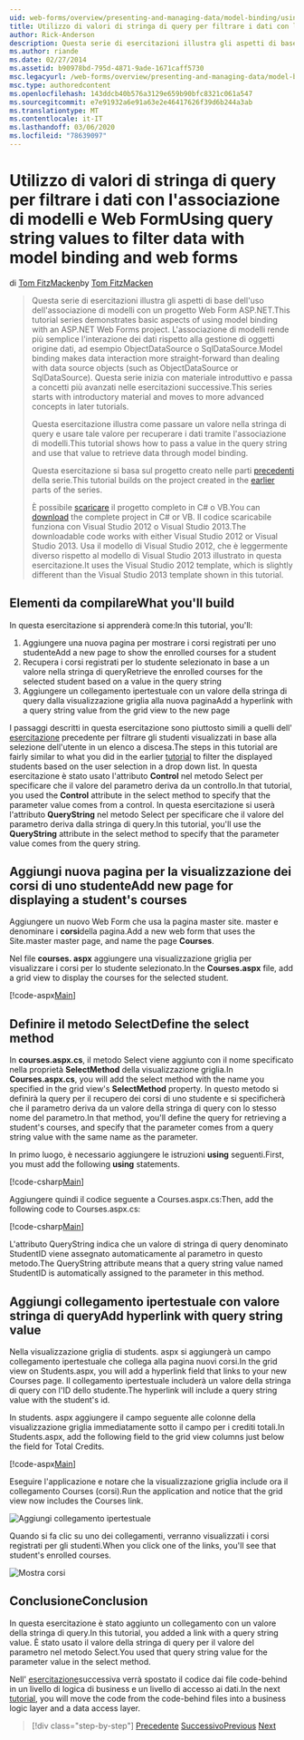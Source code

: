 ```yaml
---
uid: web-forms/overview/presenting-and-managing-data/model-binding/using-query-string-values-to-retrieve-data
title: Utilizzo di valori di stringa di query per filtrare i dati con l'associazione di modelli e Web Form | Microsoft Docs
author: Rick-Anderson
description: Questa serie di esercitazioni illustra gli aspetti di base dell'uso dell'associazione di modelli con un progetto Web Form ASP.NET. L'associazione di modelli rende più semplice l'interazione dei dati-...
ms.author: riande
ms.date: 02/27/2014
ms.assetid: b90978bd-795d-4871-9ade-1671caff5730
msc.legacyurl: /web-forms/overview/presenting-and-managing-data/model-binding/using-query-string-values-to-retrieve-data
msc.type: authoredcontent
ms.openlocfilehash: 143ddcb40b576a3129e659b90bfc8321c061a547
ms.sourcegitcommit: e7e91932a6e91a63e2e46417626f39d6b244a3ab
ms.translationtype: MT
ms.contentlocale: it-IT
ms.lasthandoff: 03/06/2020
ms.locfileid: "78639097"
---
```

# <a name="using-query-string-values-to-filter-data-with-model-binding-and-web-forms"></a><span data-ttu-id="c4ebd-104">Utilizzo di valori di stringa di query per filtrare i dati con l'associazione di modelli e Web Form</span><span class="sxs-lookup"><span data-stu-id="c4ebd-104">Using query string values to filter data with model binding and web forms</span></span>

<span data-ttu-id="c4ebd-105">di [Tom FitzMacken](https://github.com/tfitzmac)</span><span class="sxs-lookup"><span data-stu-id="c4ebd-105">by [Tom FitzMacken](https://github.com/tfitzmac)</span></span>

> <span data-ttu-id="c4ebd-106">Questa serie di esercitazioni illustra gli aspetti di base dell'uso dell'associazione di modelli con un progetto Web Form ASP.NET.</span><span class="sxs-lookup"><span data-stu-id="c4ebd-106">This tutorial series demonstrates basic aspects of using model binding with an ASP.NET Web Forms project.</span></span> <span data-ttu-id="c4ebd-107">L'associazione di modelli rende più semplice l'interazione dei dati rispetto alla gestione di oggetti origine dati, ad esempio ObjectDataSource o SqlDataSource.</span><span class="sxs-lookup"><span data-stu-id="c4ebd-107">Model binding makes data interaction more straight-forward than dealing with data source objects (such as ObjectDataSource or SqlDataSource).</span></span> <span data-ttu-id="c4ebd-108">Questa serie inizia con materiale introduttivo e passa a concetti più avanzati nelle esercitazioni successive.</span><span class="sxs-lookup"><span data-stu-id="c4ebd-108">This series starts with introductory material and moves to more advanced concepts in later tutorials.</span></span>
> 
> <span data-ttu-id="c4ebd-109">Questa esercitazione illustra come passare un valore nella stringa di query e usare tale valore per recuperare i dati tramite l'associazione di modelli.</span><span class="sxs-lookup"><span data-stu-id="c4ebd-109">This tutorial shows how to pass a value in the query string and use that value to retrieve data through model binding.</span></span>
> 
> <span data-ttu-id="c4ebd-110">Questa esercitazione si basa sul progetto creato nelle parti [precedenti](retrieving-data.md) della serie.</span><span class="sxs-lookup"><span data-stu-id="c4ebd-110">This tutorial builds on the project created in the [earlier](retrieving-data.md) parts of the series.</span></span>
> 
> <span data-ttu-id="c4ebd-111">È possibile [scaricare](https://go.microsoft.com/fwlink/?LinkId=286116) il progetto completo in C# o VB.</span><span class="sxs-lookup"><span data-stu-id="c4ebd-111">You can [download](https://go.microsoft.com/fwlink/?LinkId=286116) the complete project in C# or VB.</span></span> <span data-ttu-id="c4ebd-112">Il codice scaricabile funziona con Visual Studio 2012 o Visual Studio 2013.</span><span class="sxs-lookup"><span data-stu-id="c4ebd-112">The downloadable code works with either Visual Studio 2012 or Visual Studio 2013.</span></span> <span data-ttu-id="c4ebd-113">Usa il modello di Visual Studio 2012, che è leggermente diverso rispetto al modello di Visual Studio 2013 illustrato in questa esercitazione.</span><span class="sxs-lookup"><span data-stu-id="c4ebd-113">It uses the Visual Studio 2012 template, which is slightly different than the Visual Studio 2013 template shown in this tutorial.</span></span>

## <a name="what-youll-build"></a><span data-ttu-id="c4ebd-114">Elementi da compilare</span><span class="sxs-lookup"><span data-stu-id="c4ebd-114">What you'll build</span></span>

<span data-ttu-id="c4ebd-115">In questa esercitazione si apprenderà come:</span><span class="sxs-lookup"><span data-stu-id="c4ebd-115">In this tutorial, you'll:</span></span>

1. <span data-ttu-id="c4ebd-116">Aggiungere una nuova pagina per mostrare i corsi registrati per uno studente</span><span class="sxs-lookup"><span data-stu-id="c4ebd-116">Add a new page to show the enrolled courses for a student</span></span>
2. <span data-ttu-id="c4ebd-117">Recupera i corsi registrati per lo studente selezionato in base a un valore nella stringa di query</span><span class="sxs-lookup"><span data-stu-id="c4ebd-117">Retrieve the enrolled courses for the selected student based on a value in the query string</span></span>
3. <span data-ttu-id="c4ebd-118">Aggiungere un collegamento ipertestuale con un valore della stringa di query dalla visualizzazione griglia alla nuova pagina</span><span class="sxs-lookup"><span data-stu-id="c4ebd-118">Add a hyperlink with a query string value from the grid view to the new page</span></span>

<span data-ttu-id="c4ebd-119">I passaggi descritti in questa esercitazione sono piuttosto simili a quelli dell' [esercitazione](sorting-paging-and-filtering-data.md) precedente per filtrare gli studenti visualizzati in base alla selezione dell'utente in un elenco a discesa.</span><span class="sxs-lookup"><span data-stu-id="c4ebd-119">The steps in this tutorial are fairly similar to what you did in the earlier [tutorial](sorting-paging-and-filtering-data.md) to filter the displayed students based on the user selection in a drop down list.</span></span> <span data-ttu-id="c4ebd-120">In questa esercitazione è stato usato l'attributo **Control** nel metodo Select per specificare che il valore del parametro deriva da un controllo.</span><span class="sxs-lookup"><span data-stu-id="c4ebd-120">In that tutorial, you used the **Control** attribute in the select method to specify that the parameter value comes from a control.</span></span> <span data-ttu-id="c4ebd-121">In questa esercitazione si userà l'attributo **QueryString** nel metodo Select per specificare che il valore del parametro deriva dalla stringa di query.</span><span class="sxs-lookup"><span data-stu-id="c4ebd-121">In this tutorial, you'll use the **QueryString** attribute in the select method to specify that the parameter value comes from the query string.</span></span>

## <a name="add-new-page-for-displaying-a-students-courses"></a><span data-ttu-id="c4ebd-122">Aggiungi nuova pagina per la visualizzazione dei corsi di uno studente</span><span class="sxs-lookup"><span data-stu-id="c4ebd-122">Add new page for displaying a student's courses</span></span>

<span data-ttu-id="c4ebd-123">Aggiungere un nuovo Web Form che usa la pagina master site. master e denominare i **corsi**della pagina.</span><span class="sxs-lookup"><span data-stu-id="c4ebd-123">Add a new web form that uses the Site.master master page, and name the page **Courses**.</span></span>

<span data-ttu-id="c4ebd-124">Nel file **courses. aspx** aggiungere una visualizzazione griglia per visualizzare i corsi per lo studente selezionato.</span><span class="sxs-lookup"><span data-stu-id="c4ebd-124">In the **Courses.aspx** file, add a grid view to display the courses for the selected student.</span></span>

[!code-aspx[Main](using-query-string-values-to-retrieve-data/samples/sample1.aspx)]

## <a name="define-the-select-method"></a><span data-ttu-id="c4ebd-125">Definire il metodo Select</span><span class="sxs-lookup"><span data-stu-id="c4ebd-125">Define the select method</span></span>

<span data-ttu-id="c4ebd-126">In **courses.aspx.cs**, il metodo Select viene aggiunto con il nome specificato nella proprietà **SelectMethod** della visualizzazione griglia.</span><span class="sxs-lookup"><span data-stu-id="c4ebd-126">In **Courses.aspx.cs**, you will add the select method with the name you specified in the grid view's **SelectMethod** property.</span></span> <span data-ttu-id="c4ebd-127">In questo metodo si definirà la query per il recupero dei corsi di uno studente e si specificherà che il parametro deriva da un valore della stringa di query con lo stesso nome del parametro.</span><span class="sxs-lookup"><span data-stu-id="c4ebd-127">In that method, you'll define the query for retrieving a student's courses, and specify that the parameter comes from a query string value with the same name as the parameter.</span></span>

<span data-ttu-id="c4ebd-128">In primo luogo, è necessario aggiungere le istruzioni **using** seguenti.</span><span class="sxs-lookup"><span data-stu-id="c4ebd-128">First, you must add the following **using** statements.</span></span>

[!code-csharp[Main](using-query-string-values-to-retrieve-data/samples/sample2.cs)]

<span data-ttu-id="c4ebd-129">Aggiungere quindi il codice seguente a Courses.aspx.cs:</span><span class="sxs-lookup"><span data-stu-id="c4ebd-129">Then, add the following code to Courses.aspx.cs:</span></span>

[!code-csharp[Main](using-query-string-values-to-retrieve-data/samples/sample3.cs)]

<span data-ttu-id="c4ebd-130">L'attributo QueryString indica che un valore di stringa di query denominato StudentID viene assegnato automaticamente al parametro in questo metodo.</span><span class="sxs-lookup"><span data-stu-id="c4ebd-130">The QueryString attribute means that a query string value named StudentID is automatically assigned to the parameter in this method.</span></span>

## <a name="add-hyperlink-with-query-string-value"></a><span data-ttu-id="c4ebd-131">Aggiungi collegamento ipertestuale con valore stringa di query</span><span class="sxs-lookup"><span data-stu-id="c4ebd-131">Add hyperlink with query string value</span></span>

<span data-ttu-id="c4ebd-132">Nella visualizzazione griglia di students. aspx si aggiungerà un campo collegamento ipertestuale che collega alla pagina nuovi corsi.</span><span class="sxs-lookup"><span data-stu-id="c4ebd-132">In the grid view on Students.aspx, you will add a hyperlink field that links to your new Courses page.</span></span> <span data-ttu-id="c4ebd-133">Il collegamento ipertestuale includerà un valore della stringa di query con l'ID dello studente.</span><span class="sxs-lookup"><span data-stu-id="c4ebd-133">The hyperlink will include a query string value with the student's id.</span></span>

<span data-ttu-id="c4ebd-134">In students. aspx aggiungere il campo seguente alle colonne della visualizzazione griglia immediatamente sotto il campo per i crediti totali.</span><span class="sxs-lookup"><span data-stu-id="c4ebd-134">In Students.aspx, add the following field to the grid view columns just below the field for Total Credits.</span></span>

[!code-aspx[Main](using-query-string-values-to-retrieve-data/samples/sample4.aspx?highlight=7-8)]

<span data-ttu-id="c4ebd-135">Eseguire l'applicazione e notare che la visualizzazione griglia include ora il collegamento Courses (corsi).</span><span class="sxs-lookup"><span data-stu-id="c4ebd-135">Run the application and notice that the grid view now includes the Courses link.</span></span>

![Aggiungi collegamento ipertestuale](using-query-string-values-to-retrieve-data/_static/image1.png)

<span data-ttu-id="c4ebd-137">Quando si fa clic su uno dei collegamenti, verranno visualizzati i corsi registrati per gli studenti.</span><span class="sxs-lookup"><span data-stu-id="c4ebd-137">When you click one of the links, you'll see that student's enrolled courses.</span></span>

![Mostra corsi](using-query-string-values-to-retrieve-data/_static/image2.png)

## <a name="conclusion"></a><span data-ttu-id="c4ebd-139">Conclusione</span><span class="sxs-lookup"><span data-stu-id="c4ebd-139">Conclusion</span></span>

<span data-ttu-id="c4ebd-140">In questa esercitazione è stato aggiunto un collegamento con un valore della stringa di query.</span><span class="sxs-lookup"><span data-stu-id="c4ebd-140">In this tutorial, you added a link with a query string value.</span></span> <span data-ttu-id="c4ebd-141">È stato usato il valore della stringa di query per il valore del parametro nel metodo Select.</span><span class="sxs-lookup"><span data-stu-id="c4ebd-141">You used that query string value for the parameter value in the select method.</span></span>

<span data-ttu-id="c4ebd-142">Nell' [esercitazione](adding-business-logic-layer.md)successiva verrà spostato il codice dai file code-behind in un livello di logica di business e un livello di accesso ai dati.</span><span class="sxs-lookup"><span data-stu-id="c4ebd-142">In the next [tutorial](adding-business-logic-layer.md), you will move the code from the code-behind files into a business logic layer and a data access layer.</span></span>

> [!div class="step-by-step"]
> <span data-ttu-id="c4ebd-143">[Precedente](integrating-jquery-ui.md)
> [Successivo](adding-business-logic-layer.md)</span><span class="sxs-lookup"><span data-stu-id="c4ebd-143">[Previous](integrating-jquery-ui.md)
[Next](adding-business-logic-layer.md)</span></span>
